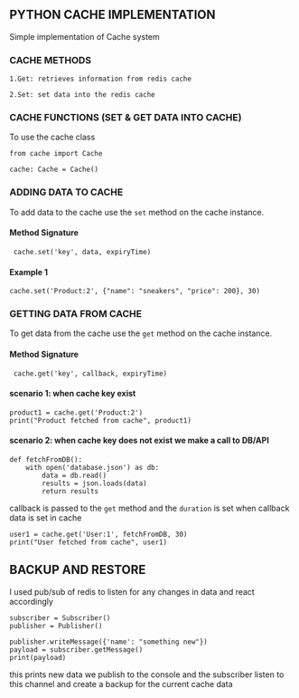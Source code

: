 ## PYTHON CACHE IMPLEMENTATION
Simple implementation of Cache system

### CACHE METHODS
``1.Get: retrieves information from redis cache``

``2.Set: set data into the redis cache``

### CACHE FUNCTIONS (SET & GET DATA INTO CACHE)

To use the cache class  
```
from cache import Cache

cache: Cache = Cache()
```

### ADDING DATA TO CACHE
To add data to the cache use the ```set``` method on the cache instance.
#### Method Signature
``` cache.set('key', data, expiryTime)```
#### Example 1
```
cache.set('Product:2', {"name": "sneakers", "price": 200}, 30)
```
### GETTING DATA FROM CACHE
To get data from the cache use the ```get``` method on the cache instance.
#### Method Signature
``` cache.get('key', callback, expiryTime)```
#### scenario 1:  when cache key exist
```
product1 = cache.get('Product:2')
print("Product fetched from cache", product1)
```

#### scenario 2: when cache key does not exist we make a call to DB/API
```
def fetchFromDB():
    with open('database.json') as db:
        data = db.read()
        results = json.loads(data)
        return results
```
callback is passed to the ```get``` method and the ```duration``` is set when callback data is set in cache
```
user1 = cache.get('User:1', fetchFromDB, 30)
print("User fetched from cache", user1)
```

## BACKUP AND RESTORE
I used pub/sub of redis to listen for any changes in data and react accordingly

```
subscriber = Subscriber()
publisher = Publisher()

publisher.writeMessage({'name': "something new"})
payload = subscriber.getMessage()
print(payload)
```
this prints new data we publish to the console and the subscriber listen to this channel and 
create a backup for the current cache data
